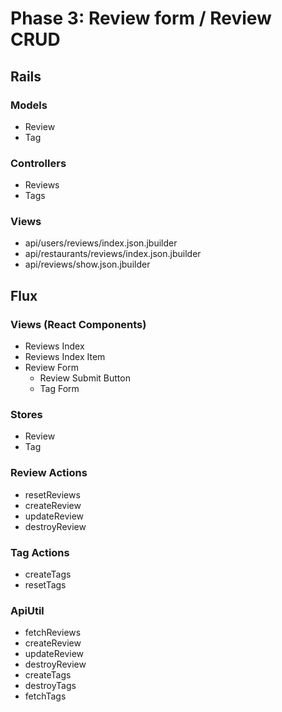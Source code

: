 # Phase 3: Review form / Review CRUD

## Rails
### Models
* Review
* Tag

### Controllers
* Reviews
* Tags

### Views
* api/users/reviews/index.json.jbuilder
* api/restaurants/reviews/index.json.jbuilder
* api/reviews/show.json.jbuilder

## Flux
### Views (React Components)
* Reviews Index
* Reviews Index Item
* Review Form
  * Review Submit Button
  * Tag Form

### Stores
* Review
* Tag

### Review Actions
* resetReviews
* createReview
* updateReview
* destroyReview

### Tag Actions
* createTags
* resetTags

### ApiUtil
* fetchReviews
* createReview
* updateReview
* destroyReview
* createTags
* destroyTags
* fetchTags

